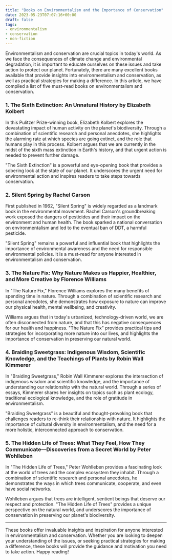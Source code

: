 ```yaml
---
title: "Books on Environmentalism and the Importance of Conservation"
date: 2023-05-23T07:07:16+00:00
draft: false
tags: 
- environmentalism
- conservation
- non-fiction
---
```


Environmentalism and conservation are crucial topics in today's world. As we face the consequences of climate change and environmental degradation, it is important to educate ourselves on these issues and take action to protect our planet. Fortunately, there are many excellent books available that provide insights into environmentalism and conservation, as well as practical strategies for making a difference. In this article, we have compiled a list of five must-read books on environmentalism and conservation.

### 1. The Sixth Extinction: An Unnatural History by Elizabeth Kolbert

In this Pulitzer Prize-winning book, Elizabeth Kolbert explores the devastating impact of human activity on the planet's biodiversity. Through a combination of scientific research and personal anecdotes, she highlights the alarming rate at which species are going extinct, and the role that humans play in this process. Kolbert argues that we are currently in the midst of the sixth mass extinction in Earth's history, and that urgent action is needed to prevent further damage.

"The Sixth Extinction" is a powerful and eye-opening book that provides a sobering look at the state of our planet. It underscores the urgent need for environmental action and inspires readers to take steps towards conservation.

### 2. Silent Spring by Rachel Carson

First published in 1962, "Silent Spring" is widely regarded as a landmark book in the environmental movement. Rachel Carson's groundbreaking work exposed the dangers of pesticides and their impact on the environment and human health. The book sparked a national conversation on environmentalism and led to the eventual ban of DDT, a harmful pesticide.

"Silent Spring" remains a powerful and influential book that highlights the importance of environmental awareness and the need for responsible environmental policies. It is a must-read for anyone interested in environmentalism and conservation.

### 3. The Nature Fix: Why Nature Makes us Happier, Healthier, and More Creative by Florence Williams

In "The Nature Fix," Florence Williams explores the many benefits of spending time in nature. Through a combination of scientific research and personal anecdotes, she demonstrates how exposure to nature can improve our physical health, mental wellbeing, and creativity.

Williams argues that in today's urbanized, technology-driven world, we are often disconnected from nature, and that this has negative consequences for our health and happiness. "The Nature Fix" provides practical tips and strategies for incorporating more nature into our lives, and highlights the importance of conservation in preserving our natural world.

### 4. Braiding Sweetgrass: Indigenous Wisdom, Scientific Knowledge, and the Teachings of Plants by Robin Wall Kimmerer

In "Braiding Sweetgrass," Robin Wall Kimmerer explores the intersection of indigenous wisdom and scientific knowledge, and the importance of understanding our relationship with the natural world. Through a series of essays, Kimmerer shares her insights on topics such as plant ecology, traditional ecological knowledge, and the role of gratitude in environmentalism.

"Braiding Sweetgrass" is a beautiful and thought-provoking book that challenges readers to re-think their relationship with nature. It highlights the importance of cultural diversity in environmentalism, and the need for a more holistic, interconnected approach to conservation.

### 5. The Hidden Life of Trees: What They Feel, How They Communicate—Discoveries from a Secret World by Peter Wohlleben

In "The Hidden Life of Trees," Peter Wohlleben provides a fascinating look at the world of trees and the complex ecosystem they inhabit. Through a combination of scientific research and personal anecdotes, he demonstrates the ways in which trees communicate, cooperate, and even have social networks.

Wohlleben argues that trees are intelligent, sentient beings that deserve our respect and protection. "The Hidden Life of Trees" provides a unique perspective on the natural world, and underscores the importance of conservation in preserving our planet's biodiversity.

---

These books offer invaluable insights and inspiration for anyone interested in environmentalism and conservation. Whether you are looking to deepen your understanding of the issues, or seeking practical strategies for making a difference, these books will provide the guidance and motivation you need to take action. Happy reading!